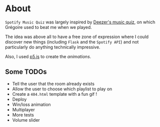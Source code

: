 # About

`Spotify Music Quiz` was largely inspired by [Deezer's music quiz](https://www.deezer.com/explore/fr/features/music-quiz/), on which Grégoire used to beat me when we played.

The idea was above all to have a free zone of expression where I could discover new things (including `Flask` and the `Spotify API`) and not particularly do anything technically impressive.

Also, I used [p5.js](https://p5js.org/) to create the *animations*.

## Some TODOs

* Tell the user that the room already exists
* Allow the user to choose which playlist to play on
* Create a `404.html` template with a fun gif !
* Deploy
* Win/loss animation
* Multiplayer
* More tests
* Volume slider